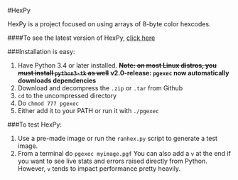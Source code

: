 #HexPy

HexPy is a project focused on using arrays of 8-byte color hexcodes. 

####To see the latest version of HexPy, [click here](https://github.com/Tacolizard/HexPy/releases/latest)

###Installation is easy:
1. Have Python 3.4 or later installed. 
**<strike>Note: on most Linux distros, you must install `python3-tk` as well</strike>**
**v2.0-release: `pgexec` now automatically downloads dependencies**
2. Download and decompress the `.zip` or `.tar` from Github
3. `cd` to the uncompressed directory
4. Do `chmod 777 pgexec`
5. Either add it to your PATH or run it with `./pgexec`

###To test HexPy:
1. Use a pre-made image or run the `ranhex.py` script to generate a test image.
2. From a terminal do `pgexec myimage.pgf`
You can also add a `v` at the end if you want to see live stats and errors raised directly from Python.
However, `v` tends to impact performance pretty heavily.
